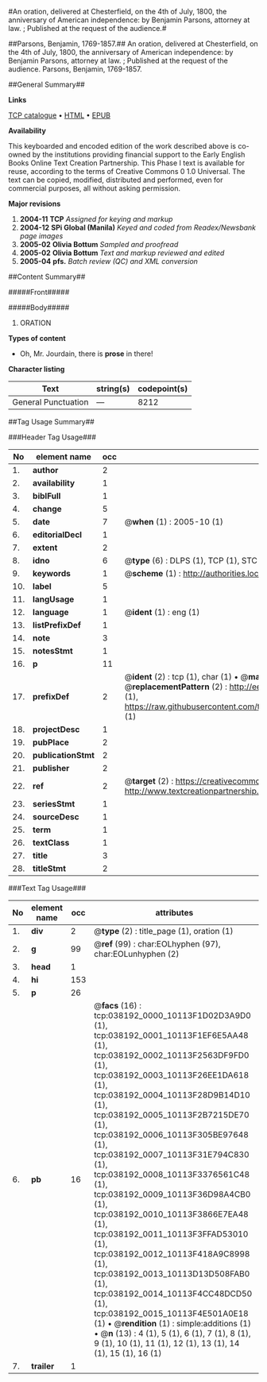 #An oration, delivered at Chesterfield, on the 4th of July, 1800, the anniversary of American independence: by Benjamin Parsons, attorney at law. ; Published at the request of the audience.#

##Parsons, Benjamin, 1769-1857.##
An oration, delivered at Chesterfield, on the 4th of July, 1800, the anniversary of American independence: by Benjamin Parsons, attorney at law. ; Published at the request of the audience.
Parsons, Benjamin, 1769-1857.

##General Summary##

**Links**

[TCP catalogue](http://www.ota.ox.ac.uk/tcp/)  • 
[HTML](http://tei.it.ox.ac.uk/tcp/Texts-HTML/free/N28/N28648.html)  • 
[EPUB](http://tei.it.ox.ac.uk/tcp/Texts-EPUB/free/N28/N28648.epub)

**Availability**

This keyboarded and encoded edition of the
	       work described above is co-owned by the institutions
	       providing financial support to the Early English Books
	       Online Text Creation Partnership. This Phase I text is
	       available for reuse, according to the terms of Creative
	       Commons 0 1.0 Universal. The text can be copied,
	       modified, distributed and performed, even for
	       commercial purposes, all without asking permission.

**Major revisions**

1. __2004-11__ __TCP__ *Assigned for keying and markup*
1. __2004-12__ __SPi Global (Manila)__ *Keyed and coded from Readex/Newsbank page images*
1. __2005-02__ __Olivia Bottum__ *Sampled and proofread*
1. __2005-02__ __Olivia Bottum__ *Text and markup reviewed and edited*
1. __2005-04__ __pfs.__ *Batch review (QC) and XML conversion*

##Content Summary##

#####Front#####

#####Body#####

1. ORATION

**Types of content**

  * Oh, Mr. Jourdain, there is **prose** in there!

**Character listing**


|Text|string(s)|codepoint(s)|
|---|---|---|
|General Punctuation|—|8212|

##Tag Usage Summary##

###Header Tag Usage###

|No|element name|occ|attributes|
|---|---|---|---|
|1.|__author__|2||
|2.|__availability__|1||
|3.|__biblFull__|1||
|4.|__change__|5||
|5.|__date__|7| @__when__ (1) : 2005-10 (1)|
|6.|__editorialDecl__|1||
|7.|__extent__|2||
|8.|__idno__|6| @__type__ (6) : DLPS (1), TCP (1), STC (1), NOTIS (1), IMAGE-SET (1), EVANS-CITATION (1)|
|9.|__keywords__|1| @__scheme__ (1) : http://authorities.loc.gov/ (1)|
|10.|__label__|5||
|11.|__langUsage__|1||
|12.|__language__|1| @__ident__ (1) : eng (1)|
|13.|__listPrefixDef__|1||
|14.|__note__|3||
|15.|__notesStmt__|1||
|16.|__p__|11||
|17.|__prefixDef__|2| @__ident__ (2) : tcp (1), char (1)  •  @__matchPattern__ (2) : ([0-9\-]+):([0-9IVX]+) (1), (.+) (1)  •  @__replacementPattern__ (2) : http://eebo.chadwyck.com/downloadtiff?vid=$1&page=$2 (1), https://raw.githubusercontent.com/textcreationpartnership/Texts/master/tcpchars.xml#$1 (1)|
|18.|__projectDesc__|1||
|19.|__pubPlace__|2||
|20.|__publicationStmt__|2||
|21.|__publisher__|2||
|22.|__ref__|2| @__target__ (2) : https://creativecommons.org/publicdomain/zero/1.0/ (1), http://www.textcreationpartnership.org/docs/. (1)|
|23.|__seriesStmt__|1||
|24.|__sourceDesc__|1||
|25.|__term__|1||
|26.|__textClass__|1||
|27.|__title__|3||
|28.|__titleStmt__|2||


###Text Tag Usage###

|No|element name|occ|attributes|
|---|---|---|---|
|1.|__div__|2| @__type__ (2) : title_page (1), oration (1)|
|2.|__g__|99| @__ref__ (99) : char:EOLhyphen (97), char:EOLunhyphen (2)|
|3.|__head__|1||
|4.|__hi__|153||
|5.|__p__|26||
|6.|__pb__|16| @__facs__ (16) : tcp:038192_0000_10113F1D02D3A9D0 (1), tcp:038192_0001_10113F1EF6E5AA48 (1), tcp:038192_0002_10113F2563DF9FD0 (1), tcp:038192_0003_10113F26EE1DA618 (1), tcp:038192_0004_10113F28D9B14D10 (1), tcp:038192_0005_10113F2B7215DE70 (1), tcp:038192_0006_10113F305BE97648 (1), tcp:038192_0007_10113F31E794C830 (1), tcp:038192_0008_10113F3376561C48 (1), tcp:038192_0009_10113F36D98A4CB0 (1), tcp:038192_0010_10113F3866E7EA48 (1), tcp:038192_0011_10113F3FFAD53010 (1), tcp:038192_0012_10113F418A9C8998 (1), tcp:038192_0013_10113D13D508FAB0 (1), tcp:038192_0014_10113F4CC48DCD50 (1), tcp:038192_0015_10113F4E501A0E18 (1)  •  @__rendition__ (1) : simple:additions (1)  •  @__n__ (13) : 4 (1), 5 (1), 6 (1), 7 (1), 8 (1), 9 (1), 10 (1), 11 (1), 12 (1), 13 (1), 14 (1), 15 (1), 16 (1)|
|7.|__trailer__|1||
